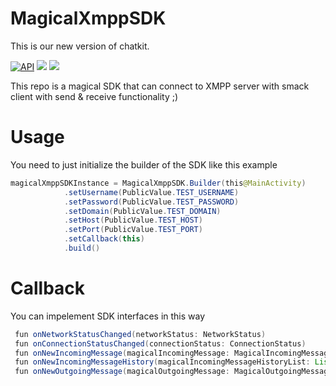 # MagicalXmppSDK
This is our new version of chatkit. 

[![API](https://img.shields.io/badge/API-21%2B-brightgreen.svg?style=flat)](https://android-arsenal.com/api?level=21)
[![](https://jitpack.io/v/HamidrezaAmz/MagicalXmppSDK.svg)](https://jitpack.io/#HamidrezaAmz/MagicalXmppSDK)
[![](https://jitpack.io/v/HamidrezaAmz/MagicalXmppSDK/month.svg)](https://jitpack.io/#HamidrezaAmz/MagicalXmppSDK)

This repo is a magical SDK that can connect to XMPP server with smack client with send &amp; receive functionality ;)

# Usage
You need to just initialize the builder of the SDK like this example

```JAVA
magicalXmppSDKInstance = MagicalXmppSDK.Builder(this@MainActivity)
            .setUsername(PublicValue.TEST_USERNAME)
            .setPassword(PublicValue.TEST_PASSWORD)
            .setDomain(PublicValue.TEST_DOMAIN)
            .setHost(PublicValue.TEST_HOST)
            .setPort(PublicValue.TEST_PORT)
            .setCallback(this)
            .build()
```

# Callback
You can impelement SDK interfaces in this way
```JAVA
 fun onNetworkStatusChanged(networkStatus: NetworkStatus)
 fun onConnectionStatusChanged(connectionStatus: ConnectionStatus)
 fun onNewIncomingMessage(magicalIncomingMessage: MagicalIncomingMessage)
 fun onNewIncomingMessageHistory(magicalIncomingMessageHistoryList: List<MagicalIncomingMessage>)
 fun onNewOutgoingMessage(magicalOutgoingMessage: MagicalOutgoingMessage)
```
